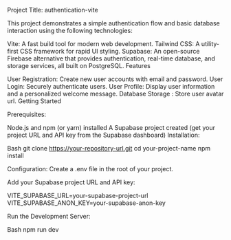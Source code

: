 Project Title: authentication-vite

This project demonstrates a simple authentication flow and basic database interaction using the following technologies:

Vite: A fast build tool for modern web development.
Tailwind CSS: A utility-first CSS framework for rapid UI styling.
Supabase: An open-source Firebase alternative that provides authentication, real-time database, and storage services, all built on PostgreSQL.
Features

User Registration: Create new user accounts with email and password.
User Login: Securely authenticate users.
User Profile: Display user information and a personalized welcome message.
Database Storage : Store user avatar url.
Getting Started

Prerequisites:

Node.js and npm (or yarn) installed
A Supabase project created (get your project URL and API key from the Supabase dashboard)
Installation:

Bash
git clone https://your-repository-url.git
cd your-project-name
npm install  

Configuration:
Create a .env file in the root of your project.

Add your Supabase project URL and API key:

VITE_SUPABASE_URL=your-supabase-project-url
VITE_SUPABASE_ANON_KEY=your-supabase-anon-key

Run the Development Server:

Bash
npm run dev
